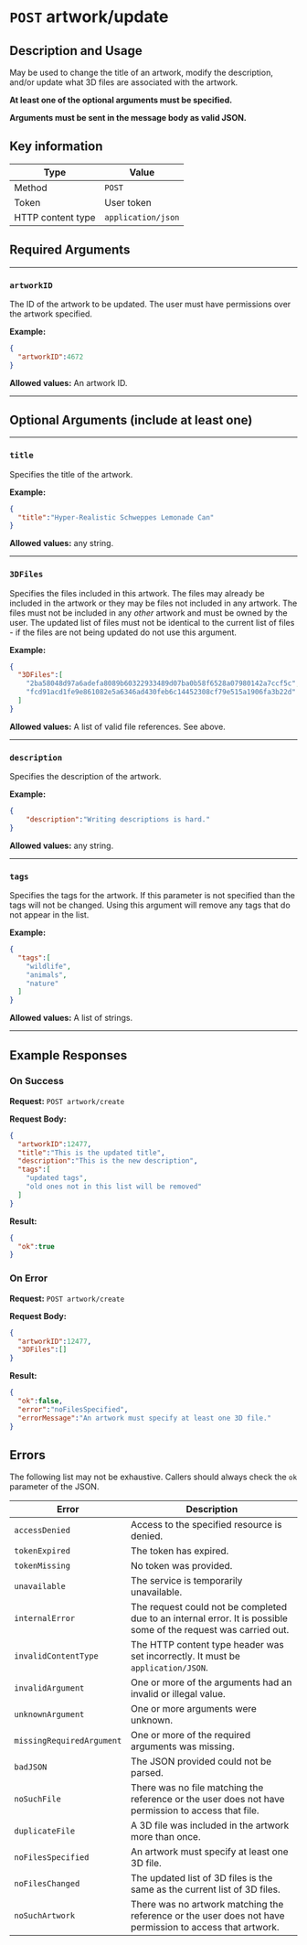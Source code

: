 # `POST` artwork/update

## Description and Usage

May be used to change the title of an artwork, modify the description, and/or update what 3D files are associated with the artwork.

**At least one of the optional arguments must be specified.**

**Arguments must be sent in the message body as valid JSON.**

## Key information

| Type | Value |
| - | - |
| Method | `POST` |
| Token | User token |
| HTTP content type | `application/json` |

## Required Arguments

___

### `artworkID`

The ID of the artwork to be updated. The user must have permissions over the artwork specified.

**Example:**
```json
{
  "artworkID":4672
}
```

**Allowed values:** An artwork ID.

___


## Optional Arguments (include at least one)


___
### `title`

Specifies the title of the artwork.

**Example:**
```json
{
  "title":"Hyper-Realistic Schweppes Lemonade Can"
}
```

**Allowed values:** any string.

___

### `3DFiles`

Specifies the files included in this artwork. The files may already be included in the artwork or they may be files not included in any artwork. The files must not be included in any *other* artwork and must be owned by the user. The updated list of files must not be identical to the current list of files - if the files are not being updated do not use this argument.

**Example:**
```json
{
  "3DFiles":[
    "2ba58048d97a6adefa8089b60322933489d07ba0b58f6528a07980142a7ccf5c",
    "fcd91acd1fe9e861082e5a6346ad430feb6c14452308cf79e515a1906fa3b22d"
  ]
}
```

**Allowed values:** A list of valid file references. See above.

___

### `description`

Specifies the description of the artwork.

**Example:**
```json
{
    "description":"Writing descriptions is hard."
}
```

**Allowed values:** any string.

___

### `tags`

Specifies the tags for the artwork. If this parameter is not specified than the tags will not be changed. Using this argument will remove any tags that do not appear in the list. 

**Example:**
```json
{
  "tags":[
    "wildlife",
    "animals",
    "nature"
  ]
}
```

**Allowed values:** A list of strings.

___


## Example Responses

### On Success

**Request:** `POST artwork/create`

**Request Body:**
```json
{
  "artworkID":12477,
  "title":"This is the updated title",
  "description":"This is the new description",
  "tags":[
    "updated tags",
    "old ones not in this list will be removed"
  ]
}

```

**Result:**
```json
{
  "ok":true
}
```

### On Error

**Request:** `POST artwork/create`

**Request Body:**
```json
{
  "artworkID":12477,
  "3DFiles":[]
}
```

**Result:**
```json
{
  "ok":false,
  "error":"noFilesSpecified",
  "errorMessage":"An artwork must specify at least one 3D file."
}
```

## Errors

The following list may not be exhaustive. Callers should always check the `ok` parameter of the JSON.

| Error | Description |
| - | - |
| `accessDenied` | Access to the specified resource is denied. |
| `tokenExpired` | The token has expired. |
| `tokenMissing` | No token was provided. |
| `unavailable` | The service is temporarily unavailable. |
| `internalError` | The request could not be completed due to an internal error. It is possible some of the request was carried out. |
| `invalidContentType` | The HTTP content type header was set incorrectly. It must be `application/JSON`. |
| `invalidArgument` | One or more of the arguments had an invalid or illegal value. |
| `unknownArgument` | One or more arguments were unknown. |
| `missingRequiredArgument` | One or more of the required arguments was missing. |
| `badJSON` | The JSON provided could not be parsed. |
| `noSuchFile` | There was no file matching the reference or the user does not have permission to access that file. |
| `duplicateFile` | A 3D file was included in the artwork more than once. |
| `noFilesSpecified` | An artwork must specify at least one 3D file. |
| `noFilesChanged` | The updated list of 3D files is the same as the current list of 3D files.  |
| `noSuchArtwork` | There was no artwork matching the reference or the user does not have permission to access that artwork. |

